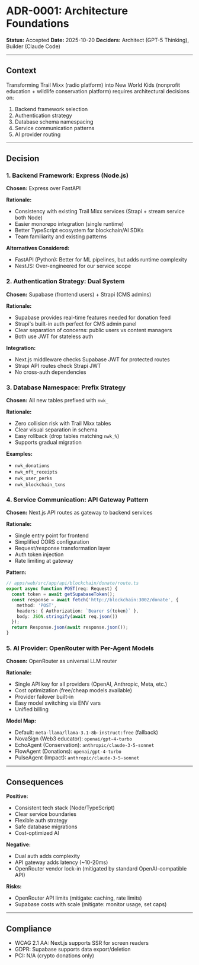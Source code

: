 # ADR-0001: Architecture Foundations

**Status:** Accepted
**Date:** 2025-10-20
**Deciders:** Architect (GPT-5 Thinking), Builder (Claude Code)

---

## Context

Transforming Trail Mixx (radio platform) into New World Kids (nonprofit education + wildlife conservation platform) requires architectural decisions on:
1. Backend framework selection
2. Authentication strategy
3. Database schema namespacing
4. Service communication patterns
5. AI provider routing

---

## Decision

### 1. Backend Framework: Express (Node.js)

**Chosen:** Express over FastAPI

**Rationale:**
- Consistency with existing Trail Mixx services (Strapi + stream service both Node)
- Easier monorepo integration (single runtime)
- Better TypeScript ecosystem for blockchain/AI SDKs
- Team familiarity and existing patterns

**Alternatives Considered:**
- FastAPI (Python): Better for ML pipelines, but adds runtime complexity
- NestJS: Over-engineered for our service scope

### 2. Authentication Strategy: Dual System

**Chosen:** Supabase (frontend users) + Strapi (CMS admins)

**Rationale:**
- Supabase provides real-time features needed for donation feed
- Strapi's built-in auth perfect for CMS admin panel
- Clear separation of concerns: public users vs content managers
- Both use JWT for stateless auth

**Integration:**
- Next.js middleware checks Supabase JWT for protected routes
- Strapi API routes check Strapi JWT
- No cross-auth dependencies

### 3. Database Namespace: Prefix Strategy

**Chosen:** All new tables prefixed with `nwk_`

**Rationale:**
- Zero collision risk with Trail Mixx tables
- Clear visual separation in schema
- Easy rollback (drop tables matching `nwk_%`)
- Supports gradual migration

**Examples:**
- `nwk_donations`
- `nwk_nft_receipts`
- `nwk_user_perks`
- `nwk_blockchain_txns`

### 4. Service Communication: API Gateway Pattern

**Chosen:** Next.js API routes as gateway to backend services

**Rationale:**
- Single entry point for frontend
- Simplified CORS configuration
- Request/response transformation layer
- Auth token injection
- Rate limiting at gateway

**Pattern:**
```typescript
// apps/web/src/app/api/blockchain/donate/route.ts
export async function POST(req: Request) {
  const token = await getSupabaseToken();
  const response = await fetch('http://blockchain:3002/donate', {
    method: 'POST',
    headers: { Authorization: `Bearer ${token}` },
    body: JSON.stringify(await req.json())
  });
  return Response.json(await response.json());
}
```

### 5. AI Provider: OpenRouter with Per-Agent Models

**Chosen:** OpenRouter as universal LLM router

**Rationale:**
- Single API key for all providers (OpenAI, Anthropic, Meta, etc.)
- Cost optimization (free/cheap models available)
- Provider failover built-in
- Easy model switching via ENV vars
- Unified billing

**Model Map:**
- Default: `meta-llama/llama-3.1-8b-instruct:free` (fallback)
- NovaSign (Web3 educator): `openai/gpt-4-turbo`
- EchoAgent (Conservation): `anthropic/claude-3-5-sonnet`
- FlowAgent (Donations): `openai/gpt-4-turbo`
- PulseAgent (Impact): `anthropic/claude-3-5-sonnet`

---

## Consequences

**Positive:**
- Consistent tech stack (Node/TypeScript)
- Clear service boundaries
- Flexible auth strategy
- Safe database migrations
- Cost-optimized AI

**Negative:**
- Dual auth adds complexity
- API gateway adds latency (~10-20ms)
- OpenRouter vendor lock-in (mitigated by standard OpenAI-compatible API)

**Risks:**
- OpenRouter API limits (mitigate: caching, rate limits)
- Supabase costs with scale (mitigate: monitor usage, set caps)

---

## Compliance

- WCAG 2.1 AA: Next.js supports SSR for screen readers
- GDPR: Supabase supports data export/deletion
- PCI: N/A (crypto donations only)
